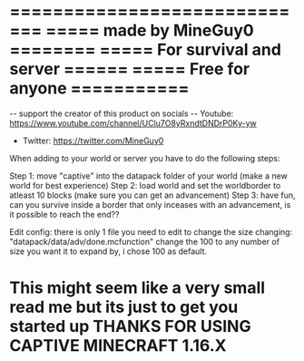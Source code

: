 =============================
===== made by MineGuy0 ========
===== For survival and server ======
===== Free for anyone ===========
=============================
-- support the creator of this product on socials
-- Youtube: https://www.youtube.com/channel/UClu7O8yRxndtDNDrP0Ky-yw
- Twitter: https://twitter.com/MineGuy0

When adding to your world or server you have to do the following steps:

Step 1: move "captive" into the datapack folder of your world (make a new world for best experience)
Step 2: load world and set the worldborder to atleast 10 blocks (make sure you can get an advancement)
Step 3: have fun, can you survive inside a border that only inceases with an advancement, is it possible to reach the end??

Edit config:
there is only 1 file you need to edit to change the size changing:
"datapack/data/adv/done.mcfunction" change the 100 to any number of size you want it to expand by, i chose 100 as default.

This might seem like a very small read me but its just to get you started up THANKS FOR USING CAPTIVE MINECRAFT 1.16.X
===============================================================================================================================
